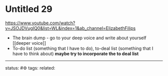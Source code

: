 # Untitled 29
https://www.youtube.com/watch?v=JSOJDVugIQ0&list=WL&index=1&ab_channel=ElizabethFilips

 - The brain dump - go to your deep voice and write about yourself [[deeper voice]]
 - To-do list (something that I have to do), to-deal list (something that I have to think about) **maybe try to incorporate the to deal list** 
--- 
status: #⚙️ 
tags: 
related: 